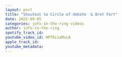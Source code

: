 ```yaml
---
layout: post
title: "Shoutout to Circle of debate  & Bret Fart"
date: 2022-09-05
categories: jofo-in-the-ring videos
author: jofo-in-the-ring
spotify_track_id: 
youtube_video_id: HPT0i1aMucA
apple_track_id: 
youtube_metadata: 
---
```

